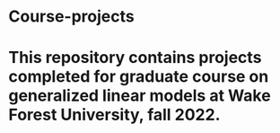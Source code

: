 # Course-projects
# This repository contains projects completed for graduate course on generalized linear models at Wake Forest University, fall 2022.
